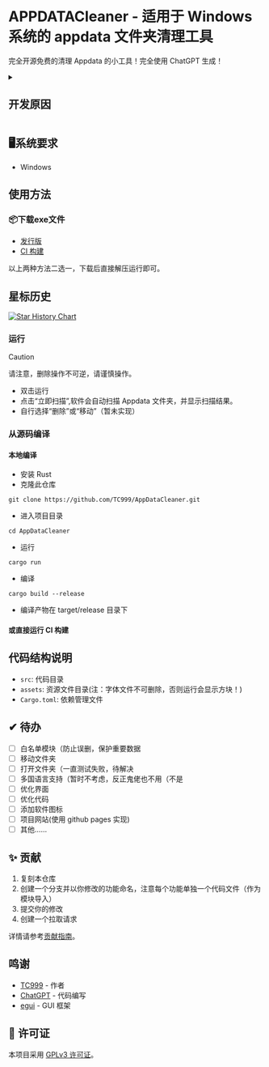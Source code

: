 # APPDATACleaner - 适用于 Windows 系统的 appdata 文件夹清理工具
完全开源免费的清理 Appdata 的小工具！完全使用 ChatGPT 生成！

<details>
<summary><h2>开发原因</h2></summary>
<p>Windows系统安装的软件卸载时，即使使用了专业卸载工具卸载后，appdata 中的文件仍旧不会删除，故开发此软件清理。</p>
<p>本工具使用 Rust 编写，使用 ChatGPT 生成，并使用 egui 构建 GUI。</p>
<p>本工具完全开源免费，欢迎各位大佬贡献代码。</p>
</details>

## 🖥系统要求
- Windows

## 使用方法

### 📦下载exe文件
- [发行版](https://github.com/TC999/AppDataCleaner/releases/latest)
- [CI 构建](https://github.com/TC999/AppDataCleaner/actions/workflows/ci.yml)

以上两种方法二选一，下载后直接解压运行即可。

## 星标历史

<a href="https://star-history.com/#TC999/AppDataCleaner&Date">
 <picture>
   <source media="(prefers-color-scheme: dark)" srcset="https://api.star-history.com/svg?repos=TC999/AppDataCleaner&type=Date&theme=dark" />
   <source media="(prefers-color-scheme: light)" srcset="https://api.star-history.com/svg?repos=TC999/AppDataCleaner&type=Date" />
   <img alt="Star History Chart" src="https://api.star-history.com/svg?repos=TC999/AppDataCleaner&type=Date" />
 </picture>
</a>

### 运行
> [!caution]
> 
> 请注意，删除操作不可逆，请谨慎操作。
- 双击运行
- 点击“立即扫描”,软件会自动扫描 Appdata 文件夹，并显示扫描结果。
- 自行选择“删除”或“移动”（暂未实现）

### 从源码编译
#### 本地编译
- 安装 Rust
- 克隆此仓库
```
git clone https://github.com/TC999/AppDataCleaner.git
```
- 进入项目目录
```
cd AppDataCleaner
```
- 运行
```
cargo run
```
- 编译
```
cargo build --release
```
- 编译产物在 target/release 目录下
#### 或直接运行 CI 构建

## 代码结构说明
- `src`: 代码目录
- `assets`: 资源文件目录(注：字体文件不可删除，否则运行会显示方块！)
- `Cargo.toml`: 依赖管理文件

## ✔ 待办
- [ ] 白名单模块（防止误删，保护重要数据
- [ ] 移动文件夹
- [ ] 打开文件夹（一直测试失败，待解决
- [ ] 多国语言支持（暂时不考虑，反正鬼佬也不用（不是
- [ ] 优化界面
- [ ] 优化代码
- [ ] 添加软件图标
- [ ] 项目网站(使用 github pages 实现)
- [ ] 其他……
## ✨ 贡献
1. 复刻本仓库
2. 创建一个分支并以你修改的功能命名，注意每个功能单独一个代码文件（作为模块导入）
3. 提交你的修改
4. 创建一个拉取请求

详情请参考[贡献指南](CONTRIBUTING.md)。
## 鸣谢
- [TC999](https://github.com/TC999) - 作者
- [ChatGPT](https://chatgpt.com/) - 代码编写
- [egui](https://github.com/emilk/egui) - GUI 框架
## 📝 许可证
本项目采用 [GPLv3 许可证](LICENSE)。
